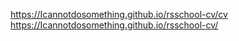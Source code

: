 https://Icannotdosomething.github.io/rsschool-cv/cv
https://Icannotdosomething.github.io/rsschool-cv/
